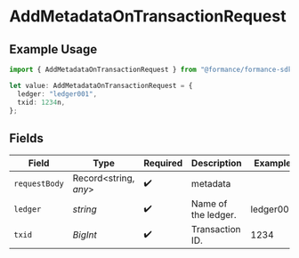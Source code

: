 # AddMetadataOnTransactionRequest

## Example Usage

```typescript
import { AddMetadataOnTransactionRequest } from "@formance/formance-sdk/sdk/models/operations";

let value: AddMetadataOnTransactionRequest = {
  ledger: "ledger001",
  txid: 1234n,
};
```

## Fields

| Field                 | Type                  | Required              | Description           | Example               |
| --------------------- | --------------------- | --------------------- | --------------------- | --------------------- |
| `requestBody`         | Record<string, *any*> | :heavy_check_mark:    | metadata              |                       |
| `ledger`              | *string*              | :heavy_check_mark:    | Name of the ledger.   | ledger001             |
| `txid`                | *BigInt*              | :heavy_check_mark:    | Transaction ID.       | 1234                  |